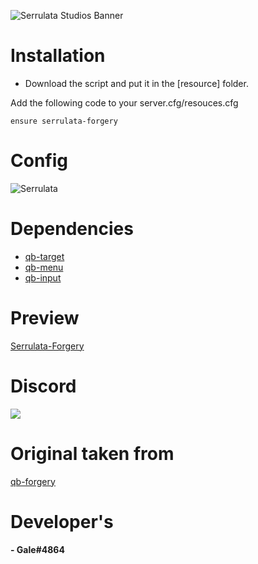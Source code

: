 ![Serrulata Studios Banner](https://i.imgur.com/wG4hycs.gif)

# Installation

* Download the script and put it in the [resource] folder.

Add the following code to your server.cfg/resouces.cfg
```
ensure serrulata-forgery
```

# Config
![Serrulata](https://i.imgur.com/qqgWKVL.png)


# Dependencies
* [qb-target](https://github.com/qbcore-framework/qb-target)
* [qb-menu](https://github.com/qbcore-framework/qb-menu)
* [qb-input](https://github.com/qbcore-framework/qb-input)

# Preview 
[Serrulata-Forgery](https://streamable.com/xv65b6) 

# Discord
[![](https://dcbadge.vercel.app/api/server/NerdvuJDX7)](https://discord.gg/NerdvuJDX7)

# Original taken from  
[qb-forgery](https://github.com/ansljeremy/qb-forgery) 

# Developer's
#### - Gale#4864
